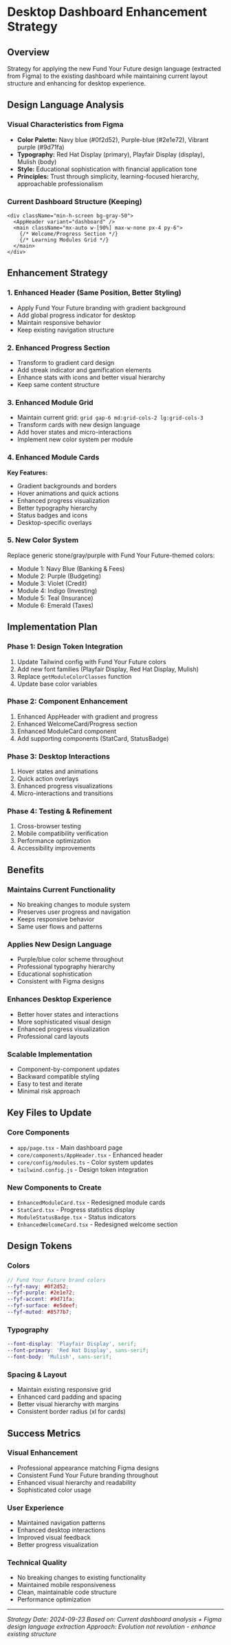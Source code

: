 # Desktop Dashboard Enhancement Strategy

## Overview

Strategy for applying the new Fund Your Future design language (extracted from Figma) to the existing dashboard while maintaining current layout structure and enhancing for desktop experience.

## Design Language Analysis

### Visual Characteristics from Figma

- **Color Palette:** Navy blue (#0f2d52), Purple-blue (#2e1e72), Vibrant purple (#9d71fa)
- **Typography:** Red Hat Display (primary), Playfair Display (display), Mulish (body)
- **Style:** Educational sophistication with financial application tone
- **Principles:** Trust through simplicity, learning-focused hierarchy, approachable professionalism

### Current Dashboard Structure (Keeping)

```tsx
<div className="min-h-screen bg-gray-50">
  <AppHeader variant="dashboard" />
  <main className="mx-auto w-[90%] max-w-none px-4 py-6">
    {/* Welcome/Progress Section */}
    {/* Learning Modules Grid */}
  </main>
</div>
```

## Enhancement Strategy

### 1. Enhanced Header (Same Position, Better Styling)

- Apply Fund Your Future branding with gradient background
- Add global progress indicator for desktop
- Maintain responsive behavior
- Keep existing navigation structure

### 2. Enhanced Progress Section

- Transform to gradient card design
- Add streak indicator and gamification elements
- Enhance stats with icons and better visual hierarchy
- Keep same content structure

### 3. Enhanced Module Grid

- Maintain current grid: `grid gap-6 md:grid-cols-2 lg:grid-cols-3`
- Transform cards with new design language
- Add hover states and micro-interactions
- Implement new color system per module

### 4. Enhanced Module Cards

**Key Features:**

- Gradient backgrounds and borders
- Hover animations and quick actions
- Enhanced progress visualization
- Better typography hierarchy
- Status badges and icons
- Desktop-specific overlays

### 5. New Color System

Replace generic stone/gray/purple with Fund Your Future-themed colors:

- Module 1: Navy Blue (Banking & Fees)
- Module 2: Purple (Budgeting)
- Module 3: Violet (Credit)
- Module 4: Indigo (Investing)
- Module 5: Teal (Insurance)
- Module 6: Emerald (Taxes)

## Implementation Plan

### Phase 1: Design Token Integration

1. Update Tailwind config with Fund Your Future colors
2. Add new font families (Playfair Display, Red Hat Display, Mulish)
3. Replace `getModuleColorClasses` function
4. Update base color variables

### Phase 2: Component Enhancement

1. Enhanced AppHeader with gradient and progress
2. Enhanced WelcomeCard/Progress section
3. Enhanced ModuleCard component
4. Add supporting components (StatCard, StatusBadge)

### Phase 3: Desktop Interactions

1. Hover states and animations
2. Quick action overlays
3. Enhanced progress visualizations
4. Micro-interactions and transitions

### Phase 4: Testing & Refinement

1. Cross-browser testing
2. Mobile compatibility verification
3. Performance optimization
4. Accessibility improvements

## Benefits

### Maintains Current Functionality

- No breaking changes to module system
- Preserves user progress and navigation
- Keeps responsive behavior
- Same user flows and patterns

### Applies New Design Language

- Purple/blue color scheme throughout
- Professional typography hierarchy
- Educational sophistication
- Consistent with Figma designs

### Enhances Desktop Experience

- Better hover states and interactions
- More sophisticated visual design
- Enhanced progress visualization
- Professional card layouts

### Scalable Implementation

- Component-by-component updates
- Backward compatible styling
- Easy to test and iterate
- Minimal risk approach

## Key Files to Update

### Core Components

- `app/page.tsx` - Main dashboard page
- `core/components/AppHeader.tsx` - Enhanced header
- `core/config/modules.ts` - Color system updates
- `tailwind.config.js` - Design token integration

### New Components to Create

- `EnhancedModuleCard.tsx` - Redesigned module cards
- `StatCard.tsx` - Progress statistics display
- `ModuleStatusBadge.tsx` - Status indicators
- `EnhancedWelcomeCard.tsx` - Redesigned welcome section

## Design Tokens

### Colors

```scss
// Fund Your Future brand colors
--fyf-navy: #0f2d52;
--fyf-purple: #2e1e72;
--fyf-accent: #9d71fa;
--fyf-surface: #e5deef;
--fyf-muted: #8577b7;
```

### Typography

```scss
--font-display: 'Playfair Display', serif;
--font-primary: 'Red Hat Display', sans-serif;
--font-body: 'Mulish', sans-serif;
```

### Spacing & Layout

- Maintain existing responsive grid
- Enhanced card padding and spacing
- Better visual hierarchy with margins
- Consistent border radius (xl for cards)

## Success Metrics

### Visual Enhancement

- Professional appearance matching Figma designs
- Consistent Fund Your Future branding throughout
- Enhanced visual hierarchy and readability
- Sophisticated color usage

### User Experience

- Maintained navigation patterns
- Enhanced desktop interactions
- Improved visual feedback
- Better progress visualization

### Technical Quality

- No breaking changes to existing functionality
- Maintained mobile responsiveness
- Clean, maintainable code structure
- Performance optimization

---

_Strategy Date: 2024-09-23_
_Based on: Current dashboard analysis + Figma design language extraction_
_Approach: Evolution not revolution - enhance existing structure_
